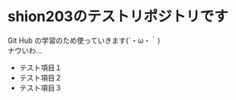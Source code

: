 ﻿
<!---
# 見出し
-->

# shion203のテストリポジトリです

Git Hub の学習のため使っていきます(´・ω・｀)　  
ナウいわ…

- テスト項目１
- テスト項目２
- テスト項目３



